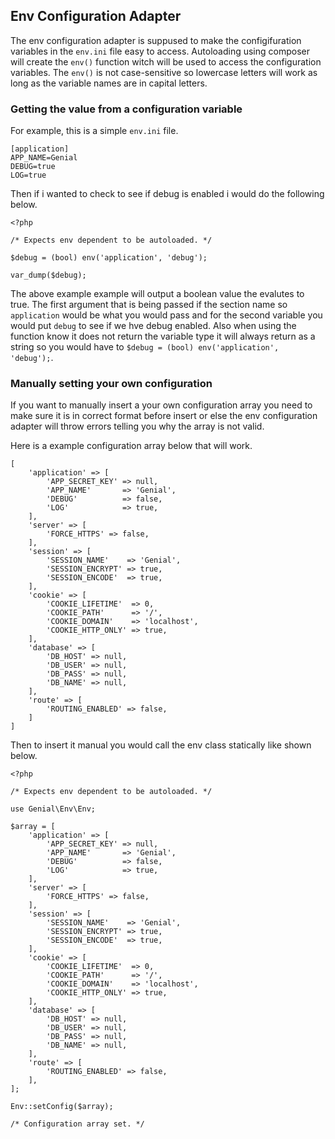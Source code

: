 ## Env Configuration Adapter
The env configuration adapter is suppused to make the configifuration variables in the `env.ini` file easy to access. Autoloading using composer will create the `env()` function witch will be used to access the configuration variables. The `env()` is not case-sensitive so lowercase letters will work as long as the variable names are in capital letters.

### Getting the value from a configuration variable
For example, this is a simple `env.ini` file.

```
[application]
APP_NAME=Genial
DEBUG=true
LOG=true
```

Then if i wanted to check to see if debug is enabled i would do the following below.

```
<?php

/* Expects env dependent to be autoloaded. */

$debug = (bool) env('application', 'debug');

var_dump($debug);
```

The above example example will output a boolean value the evalutes to true. The first argument that is being passed if the section name so `application` would be what you would pass and for the second variable you would put `debug` to see if we hve debug enabled. Also when using the function know it does not return the variable type it will always return as a string so you would have to `$debug = (bool) env('application', 'debug');`.

### Manually setting your own configuration
If you want to manually insert a your own configuration array you need to make sure it is in correct format before insert or else the env configuration adapter will throw errors telling you why the array is not valid.

Here is a example configuration array below that will work.
```
[
    'application' => [
        'APP_SECRET_KEY' => null,
        'APP_NAME'       => 'Genial',
        'DEBUG'          => false,
        'LOG'            => true,
    ],
    'server' => [
        'FORCE_HTTPS' => false,
    ],
    'session' => [
        'SESSION_NAME'    => 'Genial',
        'SESSION_ENCRYPT' => true,
        'SESSION_ENCODE'  => true,
    ],
    'cookie' => [
        'COOKIE_LIFETIME'  => 0,
        'COOKIE_PATH'      => '/',
        'COOKIE_DOMAIN'    => 'localhost',
        'COOKIE_HTTP_ONLY' => true,
    ],
    'database' => [
        'DB_HOST' => null,
        'DB_USER' => null,
        'DB_PASS' => null,
        'DB_NAME' => null,
    ],
    'route' => [
        'ROUTING_ENABLED' => false,
    ]
]
```
Then to insert it manual you would call the env class statically like shown below.
```
<?php

/* Expects env dependent to be autoloaded. */

use Genial\Env\Env;

$array = [
    'application' => [
        'APP_SECRET_KEY' => null,
        'APP_NAME'       => 'Genial',
        'DEBUG'          => false,
        'LOG'            => true,
    ],
    'server' => [
        'FORCE_HTTPS' => false,
    ],
    'session' => [
        'SESSION_NAME'    => 'Genial',
        'SESSION_ENCRYPT' => true,
        'SESSION_ENCODE'  => true,
    ],
    'cookie' => [
        'COOKIE_LIFETIME'  => 0,
        'COOKIE_PATH'      => '/',
        'COOKIE_DOMAIN'    => 'localhost',
        'COOKIE_HTTP_ONLY' => true,
    ],
    'database' => [
        'DB_HOST' => null,
        'DB_USER' => null,
        'DB_PASS' => null,
        'DB_NAME' => null,
    ],
    'route' => [
        'ROUTING_ENABLED' => false,
    ],
];

Env::setConfig($array);

/* Configuration array set. */

```
